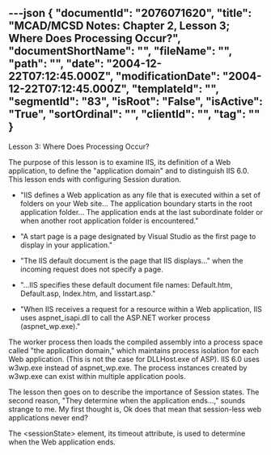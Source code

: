 ---json
{
  "documentId": "2076071620",
  "title": "MCAD/MCSD Notes: Chapter 2, Lesson 3; Where Does Processing Occur?",
  "documentShortName": "",
  "fileName": "",
  "path": "",
  "date": "2004-12-22T07:12:45.000Z",
  "modificationDate": "2004-12-22T07:12:45.000Z",
  "templateId": "",
  "segmentId": "83",
  "isRoot": "False",
  "isActive": "True",
  "sortOrdinal": "",
  "clientId": "",
  "tag": ""
}
---

Lesson 3: Where Does Processing Occur?

The purpose of this lesson is to examine IIS, its definition of a Web application, to define the &quot;application domain&quot; and to distinguish IIS 6.0. This lesson ends with configuring Session duration.

* &quot;IIS defines a Web application as any file that is executed within a set of folders on your Web site... The application boundary starts in the root application folder... The application ends at the last subordinate folder or when another root application folder is encountered.&quot;

* &quot;A start page is a page designated by Visual Studio as the first page to display in  your application.&quot;

* &quot;The IIS default document is the page that IIS displays...&quot; when the incoming request does not specify a page.

* &quot;...IIS specifies these default document file names: Default.htm, Default.asp, Index.htm, and Iisstart.asp.&quot;

* &quot;When IIS receives a request for a resource within a Web application, IIS uses aspnet_isapi.dll to call the ASP.NET worker process (aspnet_wp.exe).&quot;

The worker process then loads the compiled assembly into a process space called &quot;the application domain,&quot; which maintains process isolation for each Web application. (This is not the case for DLLHost.exe of ASP). IIS 6.0 uses w3wp.exe instead of aspnet_wp.exe. The process instances created by w3wp.exe can exist within multiple application pools.

The lesson then goes on to describe the importance of Session states. The second reason, &quot;They determine when the application ends...,&quot; sounds strange to me. My first thought is, Ok does that mean that session-less web applications never end?

The &lt;sessionState&gt; element, its timeout attribute, is used to determine when the Web application ends.

